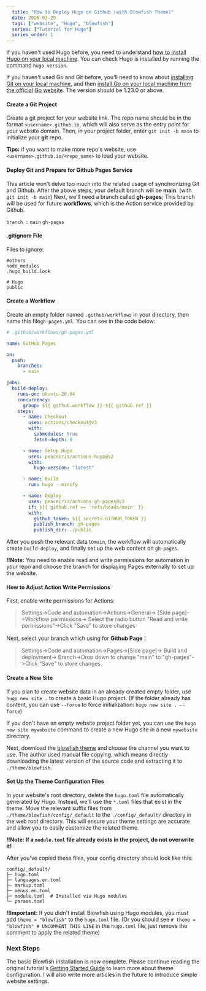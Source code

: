 ```yaml
---
  title: "How to Deploy Hugo on Github (with Blowfish Theme)"
  date: 2025-03-29
  tags: ["website", "Hugo", "blowfish"]
  series: ["Tutorial for Hugo"]
  series_order: 1
---
```


If you haven't used Hugo before, you need to understand [how to install Hugo on your local machine](https://gohugo.io/getting-started/installing). You can check Hugo is installed by running the command `hugo version`.

If you haven't used Go and Git before, you'll need to know about [installing Git on your local machine](https://git-scm.com/), and then [install Go on your local machine from the official Go website](https://go.dev/). The version should be 1.23.0 or above.

#### Create a Git Project

Create a git project for your website link. The repo name should be in the format `<username>.github.io`, which will also serve as the entry point for your website domain.
Then, in your project folder, enter `git init -b main` to initialize your **git** repo.

**Tips:** if you want to make more repo's website, use `<username>.github.io/<repo_name>` to load your website.

#### Deploy Git and Prepare for Github Pages Service

This article won't delve too much into the related usage of synchronizing Git and Github.
After the above steps, your default branch will be **main**. (with `git init -b main`)
Next, we'll need a branch called **gh-pages**;
This branch will be used for future **workflows**,
which is the Action service provided by Github.

`branch :` `main` `gh-pages`

#### .gitignore File

Files to ignore:

```text
#others
node_modules
.hugo_build.lock

# Hugo
public
```

#### Create a Workflow

Create an empty folder named `.github/workflows` in your directory, then name this file`gh-pages.yml`. You can see in the code below:

```yaml
# .github/workflows/gh-pages.yml

name: GitHub Pages

on:
  push:
    branches:
      - main

jobs:
  build-deploy:
    runs-on: ubuntu-20.04
    concurrency:
      group: ${{ github.workflow }}-${{ github.ref }}
    steps:
      - name: Checkout
        uses: actions/checkout@v3
        with:
          submodules: true
          fetch-depth: 0

      - name: Setup Hugo
        uses: peaceiris/actions-hugo@v2
        with:
          hugo-version: "latest"

      - name: Build
        run: hugo --minify

      - name: Deploy
        uses: peaceiris/actions-gh-pages@v3
        if: ${{ github.ref == 'refs/heads/main' }}
        with:
          github_token: ${{ secrets.GITHUB_TOKEN }}
          publish_branch: gh-pages
          publish_dir: ./public
```

After you push the relevant data to`main`, the workflow will automatically create `build-deploy`, and finally set up the web content on `gh-pages`.

**!!Note:** You need to enable read and write permissions for automation in your repo and choose the branch for displaying Pages externally to set up the website.

#### How to Adjust Action Write Permissions

First, enable write permissions for Actions:
> Settings->Code and automation->Actions->General->
> [Side page]->Workflow permissions->
> Select the radio button "Read and write permissions"->Click "Save" to store changes

Next, select your branch which using for **Github Page**：
> Settings->Code and automation->Pages->[Side page]->
> Build and deployment->
> Branch->Drop down to change "main" to "gh-pages"->Click "Save" to store changes

#### Create a New Site

If you plan to create website data in an already created empty folder, use `hugo new site .` to create a basic Hugo project. (If the folder already has content, you can use `--force` to force initialization: `hugo new site . --force`)

If you don't have an empty website project folder yet, you can use the `hugo new site mywebsite` command to create a new Hugo site in a new `mywebsite` directory.

Next, download the [blowfish theme](https://blowfish.page/docs/installation/#download-blowfish-theme) and choose the channel you want to use. The author used manual file copying, which means directly downloading the latest version of the source code and extracting it to `./theme/blowfish`.

#### Set Up the Theme Configuration Files

In your website's root directory, delete the `hugo.toml` file automatically generated by Hugo. Instead, we'll use the `*.toml` files that exist in the theme. Move the relevant suffix files from `./theme/blowfish/config/_default` to the `./config/_default/` directory in the web root directory. This will ensure your theme settings are accurate and allow you to easily customize the related theme.

**‼Note: If a `module.toml` file already exists in the project, do not overwrite it!**

After you've copied these files, your config directory should look like this:

```shell
config/_default/
├─ hugo.toml
├─ languages.en.toml
├─ markup.toml
├─ menus.en.toml
├─ module.toml  # Installed via Hugo modules
└─ params.toml
```

**‼Important:** If you didn't install Blowfish using Hugo modules, you must add `theme = "blowfish"` to the `hugo.toml` file. (Or you should see `# theme = "blowfish" # UNCOMMENT THIS LINE` in the `hugo.toml` file, just remove the comment to apply the related theme)

### Next Steps

The basic Blowfish installation is now complete. Please continue reading the original tutorial's [Getting Started Guide](https://blowfish.page/docs/getting-started/) to learn more about theme configuration.
I will also write more articles in the future to introduce simple website settings.

